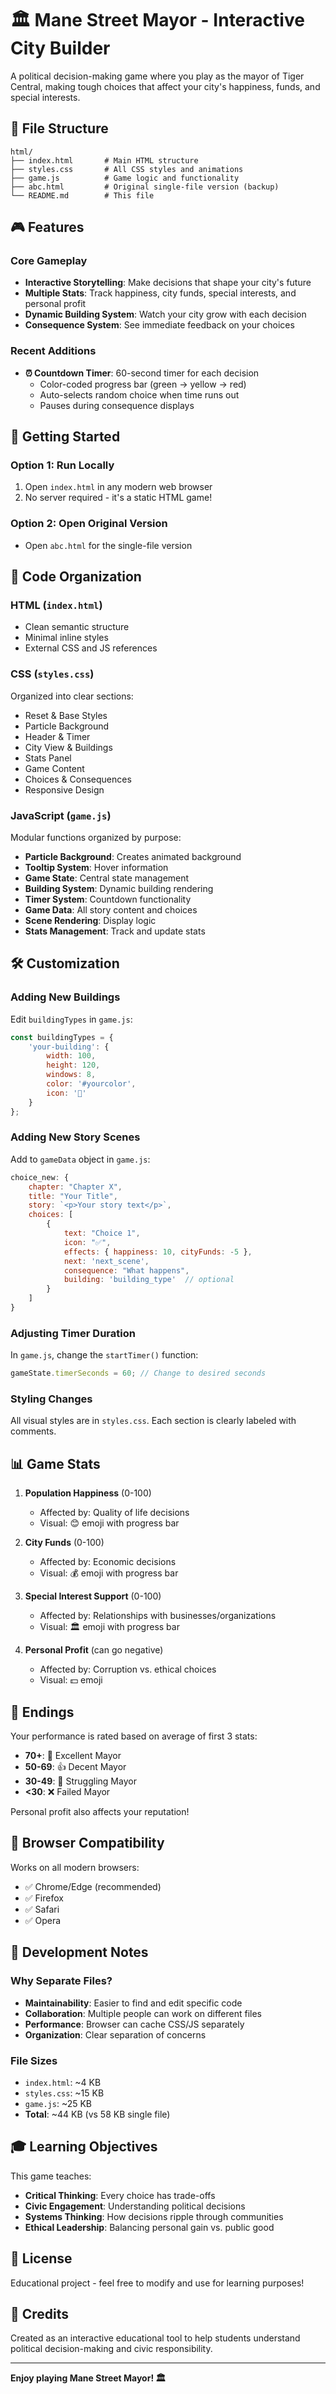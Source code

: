 # 🏛️ Mane Street Mayor - Interactive City Builder

A political decision-making game where you play as the mayor of Tiger Central, making tough choices that affect your city's happiness, funds, and special interests.

## 📁 File Structure

```
html/
├── index.html       # Main HTML structure
├── styles.css       # All CSS styles and animations
├── game.js          # Game logic and functionality
├── abc.html         # Original single-file version (backup)
└── README.md        # This file
```

## 🎮 Features

### Core Gameplay
- **Interactive Storytelling**: Make decisions that shape your city's future
- **Multiple Stats**: Track happiness, city funds, special interests, and personal profit
- **Dynamic Building System**: Watch your city grow with each decision
- **Consequence System**: See immediate feedback on your choices

### Recent Additions
- **⏰ Countdown Timer**: 60-second timer for each decision
  - Color-coded progress bar (green → yellow → red)
  - Auto-selects random choice when time runs out
  - Pauses during consequence displays

## 🚀 Getting Started

### Option 1: Run Locally
1. Open `index.html` in any modern web browser
2. No server required - it's a static HTML game!

### Option 2: Open Original Version
- Open `abc.html` for the single-file version

## 🎨 Code Organization

### HTML (`index.html`)
- Clean semantic structure
- Minimal inline styles
- External CSS and JS references

### CSS (`styles.css`)
Organized into clear sections:
- Reset & Base Styles
- Particle Background
- Header & Timer
- City View & Buildings
- Stats Panel
- Game Content
- Choices & Consequences
- Responsive Design

### JavaScript (`game.js`)
Modular functions organized by purpose:
- **Particle Background**: Creates animated background
- **Tooltip System**: Hover information
- **Game State**: Central state management
- **Building System**: Dynamic building rendering
- **Timer System**: Countdown functionality
- **Game Data**: All story content and choices
- **Scene Rendering**: Display logic
- **Stats Management**: Track and update stats

## 🛠️ Customization

### Adding New Buildings
Edit `buildingTypes` in `game.js`:
```javascript
const buildingTypes = {
    'your-building': {
        width: 100,
        height: 120,
        windows: 8,
        color: '#yourcolor',
        icon: '🏢'
    }
};
```

### Adding New Story Scenes
Add to `gameData` object in `game.js`:
```javascript
choice_new: {
    chapter: "Chapter X",
    title: "Your Title",
    story: `<p>Your story text</p>`,
    choices: [
        {
            text: "Choice 1",
            icon: "✅",
            effects: { happiness: 10, cityFunds: -5 },
            next: 'next_scene',
            consequence: "What happens",
            building: 'building_type'  // optional
        }
    ]
}
```

### Adjusting Timer Duration
In `game.js`, change the `startTimer()` function:
```javascript
gameState.timerSeconds = 60; // Change to desired seconds
```

### Styling Changes
All visual styles are in `styles.css`. Each section is clearly labeled with comments.

## 📊 Game Stats

1. **Population Happiness** (0-100)
   - Affected by: Quality of life decisions
   - Visual: 😊 emoji with progress bar

2. **City Funds** (0-100)
   - Affected by: Economic decisions
   - Visual: 💰 emoji with progress bar

3. **Special Interest Support** (0-100)
   - Affected by: Relationships with businesses/organizations
   - Visual: 🏛️ emoji with progress bar

4. **Personal Profit** (can go negative)
   - Affected by: Corruption vs. ethical choices
   - Visual: 💵 emoji

## 🎯 Endings

Your performance is rated based on average of first 3 stats:
- **70+**: 🌟 Excellent Mayor
- **50-69**: 👍 Decent Mayor
- **30-49**: 😬 Struggling Mayor
- **<30**: ❌ Failed Mayor

Personal profit also affects your reputation!

## 🔧 Browser Compatibility

Works on all modern browsers:
- ✅ Chrome/Edge (recommended)
- ✅ Firefox
- ✅ Safari
- ✅ Opera

## 📝 Development Notes

### Why Separate Files?
- **Maintainability**: Easier to find and edit specific code
- **Collaboration**: Multiple people can work on different files
- **Performance**: Browser can cache CSS/JS separately
- **Organization**: Clear separation of concerns

### File Sizes
- `index.html`: ~4 KB
- `styles.css`: ~15 KB
- `game.js`: ~25 KB
- **Total**: ~44 KB (vs 58 KB single file)

## 🎓 Learning Objectives

This game teaches:
- **Critical Thinking**: Every choice has trade-offs
- **Civic Engagement**: Understanding political decisions
- **Systems Thinking**: How decisions ripple through communities
- **Ethical Leadership**: Balancing personal gain vs. public good

## 📜 License

Educational project - feel free to modify and use for learning purposes!

## 🙏 Credits

Created as an interactive educational tool to help students understand political decision-making and civic responsibility.

---

**Enjoy playing Mane Street Mayor! 🏛️**

